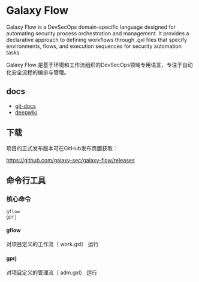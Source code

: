 #  Galaxy Flow

Galaxy Flow is a DevSecOps domain-specific language designed for automating security process orchestration and management. It provides a declarative approach to defining workflows through .gxl files that specify environments, flows, and execution sequences for security automation tasks.


Galaxy Flow 是基于环境和工作流组织的DevSecOps领域专用语言，专注于自动化安全流程的编排与管理。
## docs
* [git-docs](https://galaxy-sec.github.io/gxl-docs/)
* [deepwiki](https://deepwiki.com/galaxy-sec/galaxy-flow)

##  下载
项目的正式发布版本可在GitHub发布页面获取：

https://github.com/galaxy-sec/galaxy-flow/releases

## 命令行工具

### 核心命令
```
gflow
gprj
```

#### gflow
对项目定义的工作流（ work.gxl） 运行

#### gprj
对项目定义的管理流（ adm.gxl） 运行
